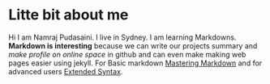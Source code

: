 # Litte bit about me
Hi I am Namraj Pudasaini. I live in Sydney. I am learning Markdowns. 
**Markdown is interesting** because we can write our projects summary and *make profile on online space* in github and can even make making web pages easier using jekyll. For Basic markdown [Mastering Markdown](https://guides.github.com/features/mastering-markdown/) and for advanced users [Extended Syntax](https://www.markdownguide.org/extended-syntax/#:~:text=In%20Markdown%20applications%20that%20support,brackets%20(%20%5Bx%5D%20)).

     
